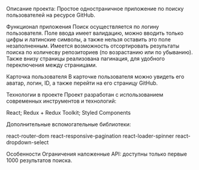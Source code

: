 Описание проекта:
Простое одностраничное приложение по поиску пользователей на ресурсе GitHub.

Функционал приложения
Поиск осуществляется по логину пользователя.
Поле ввода имеет валидацию, можно вводить только цифры и латинские символы, а также нельзя оставить это поле незаполненным.
Имеется возможность отсортировать результаты поиска по количесву репозиториев (по возрастанию или по убыванию).
Также внизу страницы реализована пагинация, для удобного переключения между страницами.

Карточка пользователя
В карточке пользователя можно увидеть его аватар, логин, ID, а также перейти на его страницу GitHub.

Технологии в проекте
Проект разработан с использованием современных инструментов и технологий:

React;
Redux + Redux Toolkit;
Styled Components

Дополнительные вспомогательные библиотеки:

react-router-dom
react-responsive-pagination
react-loader-spinner
react-dropdown-select

Особенности
Ограничения наложенные API: доступны только первые 1000 результатов поиска.
